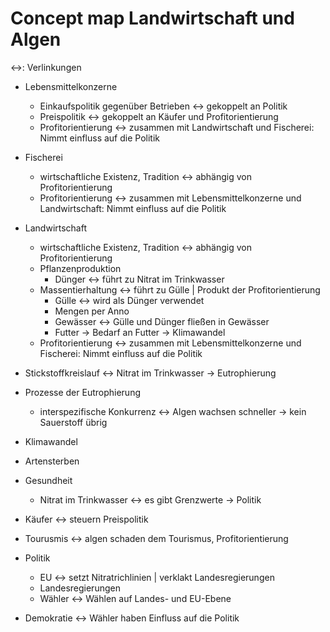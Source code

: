 # Concept map Landwirtschaft und Algen

<->: Verlinkungen

- Lebensmittelkonzerne
    - Einkaufspolitik gegenüber Betrieben   <-> gekoppelt an Politik
    - Preispolitik                          <-> gekoppelt an Käufer und Profitorientierung
    - Profitorientierung                    <-> zusammen mit Landwirtschaft und Fischerei: Nimmt einfluss auf die Politik
- Fischerei
    - wirtschaftliche Existenz, Tradition   <-> abhängig von Profitorientierung
    - Profitorientierung                    <-> zusammen mit Lebensmittelkonzerne und Landwirtschaft: Nimmt einfluss auf die Politik
- Landwirtschaft
    - wirtschaftliche Existenz, Tradition   <-> abhängig von Profitorientierung
    - Pflanzenproduktion
        - Dünger                            <-> führt zu Nitrat im Trinkwasser
    - Massentierhaltung                     <-> führt zu Gülle | Produkt der Profitorientierung
        - Gülle                             <-> wird als Dünger verwendet
        - Mengen per Anno
        - Gewässer                          <-> Gülle und Dünger fließen in Gewässer
        - Futter                            -> Bedarf an Futter -> Klimawandel
    - Profitorientierung                    <-> zusammen mit Lebensmittelkonzerne und Fischerei: Nimmt einfluss auf die Politik


- Stickstoffkreislauf                       <-> Nitrat im Trinkwasser -> Eutrophierung
- Prozesse der Eutrophierung
    - interspezifische Konkurrenz           <-> Algen wachsen schneller -> kein Sauerstoff übrig
- Klimawandel
- Artensterben
- Gesundheit
    - Nitrat im Trinkwasser                 <-> es gibt Grenzwerte -> Politik

- Käufer                                    <-> steuern Preispolitik
- Tourusmis                                 <-> algen schaden dem Tourismus, Profitorientierung
- Politik
    - EU                                    <-> setzt Nitratrichlinien | verklakt Landesregierungen
    - Landesregierungen
    - Wähler                                <-> Wählen auf Landes- und EU-Ebene
- Demokratie                                <-> Wähler haben Einfluss auf die Politik